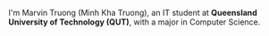  I'm Marvin Truong (Minh Kha Truong), an IT student at **Queensland University of Technology (QUT)**, with a major in Computer Science.  
